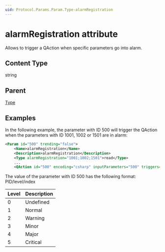 ```yaml
---
uid: Protocol.Params.Param.Type-alarmRegistration
---
```


# alarmRegistration attribute

Allows to trigger a QAction when specific parameters go into alarm.

## Content Type

string

## Parent

[Type](xref:Protocol.Params.Param.Type)

## Examples

In the following example, the parameter with ID 500 will trigger the QAction when the parameters with ID 1001, 1002 or 1501 are in alarm:


```xml
<Param id="500" trending="false">
    <Name>alarmRegistration</Name>
    <Description>alarmRegistration</Description>
    <Type alarmRegistration="1001;1002;1501">read</Type>
    ...
    <QAction id="500" encoding="csharp" inputParameters="500" triggers="500">
```

The value of the parameter with ID 500 has the following format: PID/level/index

|Level|Description
|--- |--- |
|0|Undefined|
|1|Normal|
|2|Warning|
|3|Minor|
|4|Major|
|5|Critical|
